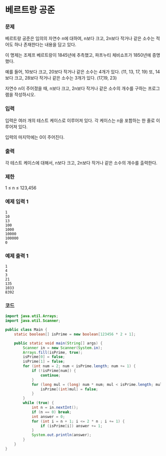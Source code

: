 # 베르트랑 공준 

###  문제
베르트랑 공준은 임의의 자연수 n에 대하여, n보다 크고, 2n보다 작거나 같은 소수는 적어도 하나 존재한다는 내용을 담고 있다.

이 명제는 조제프 베르트랑이 1845년에 추측했고, 파프누티 체비쇼프가 1850년에 증명했다.

예를 들어, 10보다 크고, 20보다 작거나 같은 소수는 4개가 있다. (11, 13, 17, 19) 또, 14보다 크고, 28보다 작거나 같은 소수는 3개가 있다. (17,19, 23)

자연수 n이 주어졌을 때, n보다 크고, 2n보다 작거나 같은 소수의 개수를 구하는 프로그램을 작성하시오.

### 입력
입력은 여러 개의 테스트 케이스로 이루어져 있다. 각 케이스는 n을 포함하는 한 줄로 이루어져 있다.

입력의 마지막에는 0이 주어진다.

### 출력
각 테스트 케이스에 대해서, n보다 크고, 2n보다 작거나 같은 소수의 개수를 출력한다.

### 제한
1 ≤ n ≤ 123,456

### 예제 입력 1
```
1
10
13
100
1000
10000
100000
0
```

### 예제 출력 1  
```
1
4
3
21
135
1033
8392
```

### 코드
```java
import java.util.Arrays;
import java.util.Scanner;

public class Main {
    static boolean[] isPrime = new boolean[123456 * 2 + 1];

    public static void main(String[] args) {
        Scanner in = new Scanner(System.in);
        Arrays.fill(isPrime, true);
        isPrime[0] = false;
        isPrime[1] = false;
        for (int num = 2; num < isPrime.length; num += 1) {
            if (!isPrime[num]) {
                continue;
            }
            for (long mul = (long) num * num; mul < isPrime.length; mul += num) {
                isPrime[(int)mul] = false;
            }
        }
        while (true) {
            int n = in.nextInt();
            if (n == 0) break;
            int answer = 0;
            for (int i = n + 1; i <= 2 * n ; i += 1) {
                if (isPrime[i]) answer += 1;
            }
            System.out.println(answer);
        }
    }
}
```